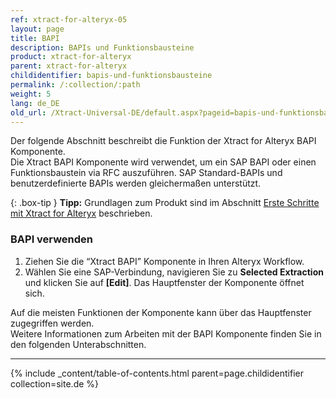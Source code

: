 ```yaml
---
ref: xtract-for-alteryx-05
layout: page
title: BAPI
description: BAPIs und Funktionsbausteine
product: xtract-for-alteryx
parent: xtract-for-alteryx
childidentifier: bapis-und-funktionsbausteine
permalink: /:collection/:path
weight: 5
lang: de_DE
old_url: /Xtract-Universal-DE/default.aspx?pageid=bapis-und-funktionsbausteine
---
```

Der folgende Abschnitt beschreibt die Funktion der Xtract for Alteryx BAPI Komponente. <br>
Die Xtract BAPI Komponente wird verwendet, um ein SAP BAPI oder einen Funktionsbaustein via RFC auszuführen.
SAP Standard-BAPIs und benutzerdefinierte BAPIs werden gleichermaßen unterstützt.

{: .box-tip }
**Tipp:** Grundlagen zum Produkt sind im Abschnitt [Erste Schritte mit Xtract for Alteryx](./erste-schritte) beschrieben.

### BAPI verwenden
1.	Ziehen Sie die “Xtract BAPI” Komponente in Ihren Alteryx Workflow.
2.	Wählen Sie eine SAP-Verbindung, navigieren Sie zu **Selected Extraction** und klicken Sie auf **[Edit]**. Das Hauptfenster der Komponente öffnet sich.

Auf die meisten Funktionen der Komponente kann über das Hauptfenster zugegriffen werden.<br>
Weitere Informationen zum Arbeiten mit der BAPI Komponente finden Sie in den folgenden Unterabschnitten.

---

{% include _content/table-of-contents.html parent=page.childidentifier collection=site.de %}